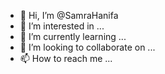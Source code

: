 - 👋 Hi, I’m @SamraHanifa
- 👀 I’m interested in ...
- 🌱 I’m currently learning ...
- 💞️ I’m looking to collaborate on ...
- 📫 How to reach me ...

<!---
SamraHanifa/SamraHanifa is a ✨ special ✨ repository because its `README.md` (this file) appears on your GitHub profile.
You can click the Preview link to take a look at your changes.
--->
